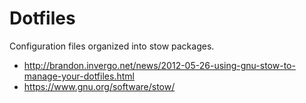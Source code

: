 # Dotfiles

Configuration files organized into stow packages.

 * http://brandon.invergo.net/news/2012-05-26-using-gnu-stow-to-manage-your-dotfiles.html
 * https://www.gnu.org/software/stow/
